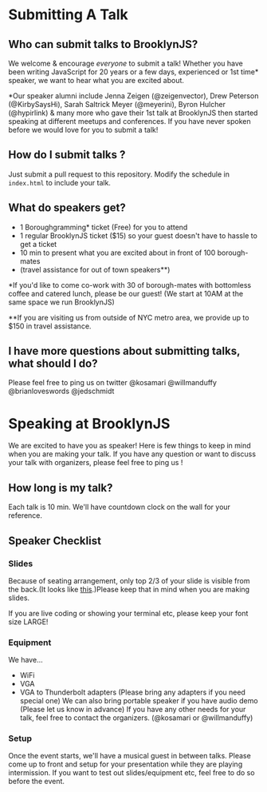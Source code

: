 # Submitting A Talk

## Who can submit talks to BrooklynJS?
We welcome & encourage _everyone_ to submit a talk!
Whether you have been writing JavaScript for 20 years or a few days, experienced or 1st time* speaker, we want to hear what you are excited about.

*Our speaker alumni include Jenna Zeigen (@zeigenvector), Drew Peterson (@KirbySaysHi), Sarah Saltrick Meyer (@meyerini), Byron Hulcher (@hypirlink) & many more who gave their 1st talk at BrooklynJS then started speaking at different meetups and conferences. If you have never spoken before we would love for you to submit a talk!

## How do I submit talks ?
Just submit a pull request to this repository. Modify the schedule in `index.html` to include your talk.

## What do speakers get?
- 1 Boroughgramming* ticket (Free) for you to attend
- 1 regular BrooklynJS ticket ($15) so your guest doesn't have to hassle to get a ticket
- 10 min to present what you are excited about in front of 100 borough-mates
- (travel assistance for out of town speakers**)

*If you'd like to come co-work with 30 of borough-mates with bottomless coffee and catered lunch, please be our guest! (We start at 10AM at the same space we run BrooklynJS)

**If you are visiting us from outside of NYC metro area, we provide up to $150 in travel assistance.

## I have more questions about submitting talks, what should I do?
Please feel free to ping us on twitter @kosamari @willmanduffy @brianloveswords @jedschmidt


# Speaking at BrooklynJS
We are excited to have you as speaker! Here is few things to keep in mind when you are making your talk. If you have any question or want to discuss your talk with organizers, please feel free to ping us !

## How long is my talk?
Each talk is 10 min. We'll have countdown clock on the wall for your reference.

## Speaker Checklist
### Slides
Because of seating arrangement, only top 2/3 of your slide is visible from the back.(It looks like [this](https://twitter.com/anthonyserious/status/545765946645020672).)Please keep that in mind when you are making slides.

If you are live coding or showing your terminal etc, please keep your font size LARGE!

### Equipment
We have...
- WiFi
- VGA
- VGA to Thunderbolt adapters (Please bring any adapters if you need special one)
We can also bring portable speaker if you have audio demo (Please let us know in advance)
If you have any other needs for your talk, feel free to contact the organizers. (@kosamari or @willmanduffy)

### Setup
Once the event starts, we'll have a musical guest in between talks. Please come up to front and setup for your presentation while they are playing intermission.
If you want to test out slides/equipment etc, feel free to do so before the event.